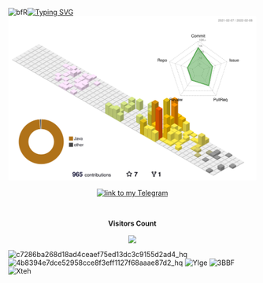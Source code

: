 ![bfR](https://user-images.githubusercontent.com/50777377/153007237-020313fe-a959-4032-8a88-cc61e0644f22.gif)[![Typing SVG](https://readme-typing-svg.herokuapp.com?color=%232ADF55&duration=3000&center=true&vCenter=true&multiline=true&width=409&height=49&lines=Welcome+🐙+I'm+glad+to+see+you+😜💖)](https://www.youtube.com/watch?v=dQw4w9WgXcQ)
![](./profile-3d-contrib/profile-season-animate.svg)
<a href="https://t.me/tarasanichin">
    <p align="center"><img alt="link to my Telegram" src="https://img.shields.io/static/v1?label&message=@tarasanichin&color=26A5E4&style=flat&logo=telegram&logoColor=whitesmoke" />
  </p>
</a>
<br><p align="center"><b>Visitors Count</b></p>  
<p align="center"><img align="center" src="https://profile-counter.glitch.me/{AnichinTaras}/count.svg" /></p> 

![c7286ba268d18ad4ceaef75ed13dc3c9155d2ad4_hq](https://user-images.githubusercontent.com/50777377/153002326-979882ef-08af-4c53-8bcc-d1a4df65c034.gif)
![4b8394e7dce52958cce8f3eff1127f68aaae87d2_hq](https://user-images.githubusercontent.com/50777377/153002430-0f17df5d-9879-4bc6-878c-7a206c6d925d.gif)
![YIge](https://user-images.githubusercontent.com/50777377/153003322-fd7df670-e4ce-4821-be29-94ac048dbf71.gif)
![3BBF](https://user-images.githubusercontent.com/50777377/153007060-0fa78b1e-e738-422d-9479-857478b28716.gif)
![Xteh](https://user-images.githubusercontent.com/50777377/153007688-5407deda-6677-456c-b50e-5d988a781fa1.gif)
